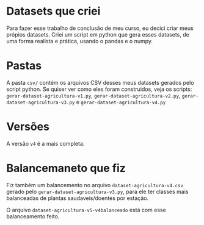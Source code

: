 # Datasets que criei
Para fazer esse trabalho de conclusão de meu curso, eu decici criar meus própios datasets.
Criei um script em python que gera esses datasets, de uma forma realista e prática, usando o pandas e o numpy.

# Pastas
A pasta `csv/` contém os arquivos CSV desses meus datasets gerados pelo script python.
Se quiser ver como eles foram construidos, veja os scripts: `gerar-dataset-agricultura-v1.py`, `gerar-dataset-agricultura-v2.py`, `gerar-dataset-agricultura-v3.py` e `gerar-dataset-agricultura-v4.py`

# Versões
A versão `v4` é a mais completa. 

# Balancemaneto que fiz
Fiz também um balancemento no arquivo `dataset-agricultura-v4.csv` gerado pelo `gerar-dataset-agricultura-v3.py`, para ele ter classes mais balanceadas de plantas saudaveis/doentes por estação.

O arquivo `dataset-agricultura-v5-v4balanceado` está com esse balanceamento feito.